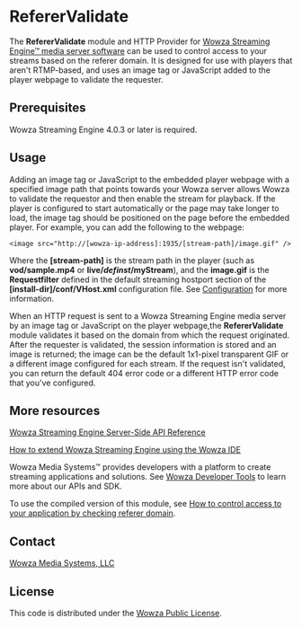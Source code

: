 # RefererValidate 
The **RefererValidate** module and HTTP Provider for [Wowza Streaming Engine™ media server software](https://www.wowza.com/products/streaming-engine) can be used to control access to your streams based on the referer domain. It is designed for use with players that aren't RTMP-based, and uses an image tag or JavaScript added to the player webpage to validate the requester.

## Prerequisites
Wowza Streaming Engine 4.0.3 or later is required.

## Usage
Adding an image tag or JavaScript to the embedded player webpage with a specified image path that points towards your Wowza server allows Wowza to validate the requestor and then enable the stream for playback. If the player is configured to start automatically or the page may take longer to load, the image tag should be positioned on the page before the embedded player. For example, you can add the following to the webpage:
```
<image src="http://[wowza-ip-address]:1935/[stream-path]/image.gif" />
```
Where the **[stream-path]** is the stream path in the player (such as **vod/sample.mp4** or **live/_definst_/myStream**), and the **image.gif** is the **Requestfilter** defined in the default streaming hostport section of the **[install-dir]/conf/VHost.xml** configuration file. See [Configuration](https://www.wowza.com/forums/content.php?614-How-to-control-access-to-your-application-by-checking-referer-domain-(RefererValidate)#configuration) for more information.

When an HTTP request is sent to a Wowza Streaming Engine media server by an image tag or JavaScript on the player webpage,the **RefererValidate** module validates it based on the domain from which the request originated. After the requester is validated, the session information is stored and an image is returned; the image can be the default 1x1-pixel transparent GIF or a different image configured for each stream. If the request isn't validated, you can return the default 404 error code or a different HTTP error code that you've configured.

## More resources
[Wowza Streaming Engine Server-Side API Reference](https://www.wowza.com/resources/serverapi/)

[How to extend Wowza Streaming Engine using the Wowza IDE](https://www.wowza.com/forums/content.php?759-How-to-extend-Wowza-Streaming-Engine-using-the-Wowza-IDE)

Wowza Media Systems™ provides developers with a platform to create streaming applications and solutions. See [Wowza Developer Tools](https://www.wowza.com/resources/developers) to learn more about our APIs and SDK.

To use the compiled version of this module, see [How to control access to your application by checking referer domain](https://www.wowza.com/forums/content.php?614-How-to-control-access-to-your-application-by-checking-referer-domain-(RefererValidate)).

## Contact
[Wowza Media Systems, LLC](https://www.wowza.com/contact)

## License
This code is distributed under the [Wowza Public License](https://github.com/WowzaMediaSystems/wse-plugin-referervalidate/blob/master/LICENSE.txt).
